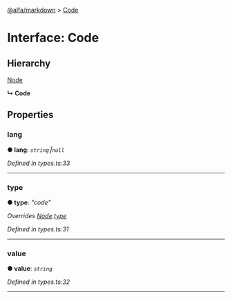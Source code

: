 [@alfa/markdown](../README.md) > [Code](../interfaces/code.md)

# Interface: Code

## Hierarchy

[Node](node.md)

**↳ Code**

## Properties

<a id="lang"></a>

### lang

**● lang**: _`string`⎮`null`_

_Defined in types.ts:33_

---

<a id="type"></a>

### type

**● type**: _"code"_

_Overrides [Node](node.md).[type](node.md#type)_

_Defined in types.ts:31_

---

<a id="value"></a>

### value

**● value**: _`string`_

_Defined in types.ts:32_

---

